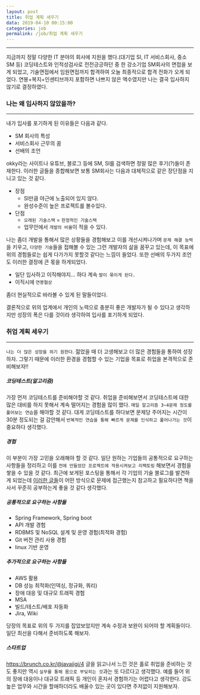 ```yaml
---
layout: post
title: 취업 계획 세우기
data: 2019-04-10 00:15:00
categories: job
permalink: /job/취업 계획 세우기
---
```


---



지금까지 정말 다양한 IT 분야의 회사에 지원을 했다.(대기업 SI, IT 서비스회사, 중소 SM 등) 코딩테스트와 인적성검사로 전전긍긍하던 중 한 강소기업 SM회사의 면접을 보게 되었고, 기술면접에서 임원면접까지 합격하여 오늘 최종적으로 합격 전화가 오게 되었다. 연봉+복지+인센티브까지 포함하면 나쁘지 않은 액수였지만 나는 결국 입사하지 않기로 결정하였다. 



### 나는 왜 입사하지 않았을까?

------

내가 입사를 포기하게 된 이유들은 다음과 같다.

- SM 회사의 특성
- 서비스회사 근무의 꿈
- 선배의 조언

okky라는 사이트나 유튜브, 블로그 등에 SM, SI를 검색하면 정말 많은 후기(?)들이 존재한다. 이러한 글들을 종합해보면 보통 SM회사는 다음과 대체적으로 같은 장단점을 지니고 있는 것 같다.

- 장점
  - SI만큼 야근에 노출되어 있지 않다.
  - 완성수준이 높은 프로젝트를 볼수있다.
- 단점
  - `오래된 기술스택` = `한정적인 기술스택`
  - 업무안에서 `개발의 비율`이 적을 수 있다.

나는 좀더 개발을 통해서 많은 상황들을 경험해보고 이를 개선시켜나가며 `문제 해결 능력`을 키우고, `다양한 기술`들을 접해볼 수 있는 그런 개발자의 삶을 꿈꾸고 있는데, 이 목표에 위의 경험들로는 쉽게 다가가지 못할것 같다는 느낌이 들었다. 또한 선배의 두가지 조언도 이러한 결정에 큰 몫을 하게되었다.

- 일단 입사하고 이직해야지... 하다 계속 `발이 묶이게 된다.`
- 이직시에 `연봉협상`

좀더 현실적으로 바라볼 수 있게 된 말들이었다.

결론적으로 위의 업계에서 개인의 노력으로 충분히 좋은 개발자가 될 수 있다고 생각하지만 성장의 폭은 다를 것이라 생각하여 입사를 포기하게 되었다.

### 취업 계획 세우기

------

 `나는 더 많은 성장을 하기 원한다`. 젊었을 때 더 고생해보고 더 많은 경험들을 통하여 성장하자. 그렇기 때문에 이러한 환경을 경험할 수 있는 기업을 목표로 취업을 본격적으로 준비해보자!!

##### 코딩테스트(알고리즘)

가장 먼저 코딩테스트를 준비해야할 것 같다. 취업을 준비해보면서 코딩테스트에 대한 많은 대비를 하지 못해서 계속 떨어지는 경험을 많이 했다. `매일 알고리즘 3~4문제 정도를 풀어보는 연습`을 해야할 것 같다. 대게 코딩테스트를 하다보면 문제당 주어지는 시간이 30분 정도되는 걸 감안해서 `반복적인 연습을 통해 빠르게 문제를 인식하고 풀어나가는 것`이 중요하다 생각했다.



##### 경험

이 부분이 가장 고민을 오래해야 할 것 같다. 일단 원하는 기업들의 공통적으로 요구하는 사항들을 정리하고 이를 `전에 만들었던 프로젝트에 적용시켜보고 리팩토링` 해보면서 경험을 쌓을 수 있을 것 같다. 최근에 보게된 포스팅을 통해서 각 기업의 기술 블로그를 발견하게 되었는데 [이러한 글들](http://woowabros.github.io/category/experience/)이 어떤 방식으로 문제에 접근했는지 참고하고 필요하다면 책을 사서 꾸준히 공부하는게 좋을 것 같다 생각했다. 

##### 공통적으로 요구하는 사항들

- Spring Framework, Spring boot
- API 개발 경험
- RDBMS 및 NoSQL 설계 및 운영 경험(최적화 경험)
- Git 버전 관리 사용 경험
- linux 기반 운영

##### 추가적으로 요구하는 사항들

- AWS 활용
- DB 성능 최적화(인덱싱, 정규화, 쿼리)
- 장애 대응 및 대규모 트래픽 경험
- MSA
- 빌드/테스트/배포 자동화
- Jira, Wiki

당장의 목표로 위의 두 가지를 잡았보았지만 계속 수정과 보완이 되어야 할 계획들이다. 일단 최선을 다해서 준비하도록 해보자. 



##### 스타트업

<https://brunch.co.kr/@javajigi/4> 글을 읽고나서 느낀 것은 홀로 취업을 준비하는 것도 좋지만 역시 `실무를 통해 몸으로 부딪히는 것`과는 또 다르다고 생각했다. 예를 들어 위의 장애 대응이나 대규모 트래픽 등 개인이 혼자서 경험하기는 어렵다고 생각한다. 강도 높은 업무와 시간을 할애하더라도 배울수 있는 곳이 있다면 주저없이 지원해보자.